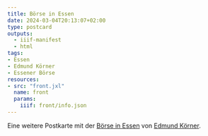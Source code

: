```yaml
---
title: Börse in Essen
date: 2024-03-04T20:13:07+02:00
type: postcard
outputs:
  - iiif-manifest
  - html
tags:
- Essen
- Edmund Körner
- Essener Börse
resources:
- src: "front.jxl"
  name: front
  params:
    iiif: front/info.json
---
```


Eine weitere Postkarte mit der [Börse in Essen](/tags/Essener-Börse) von [Edmund Körner](/tags/Edmund-Körner).
